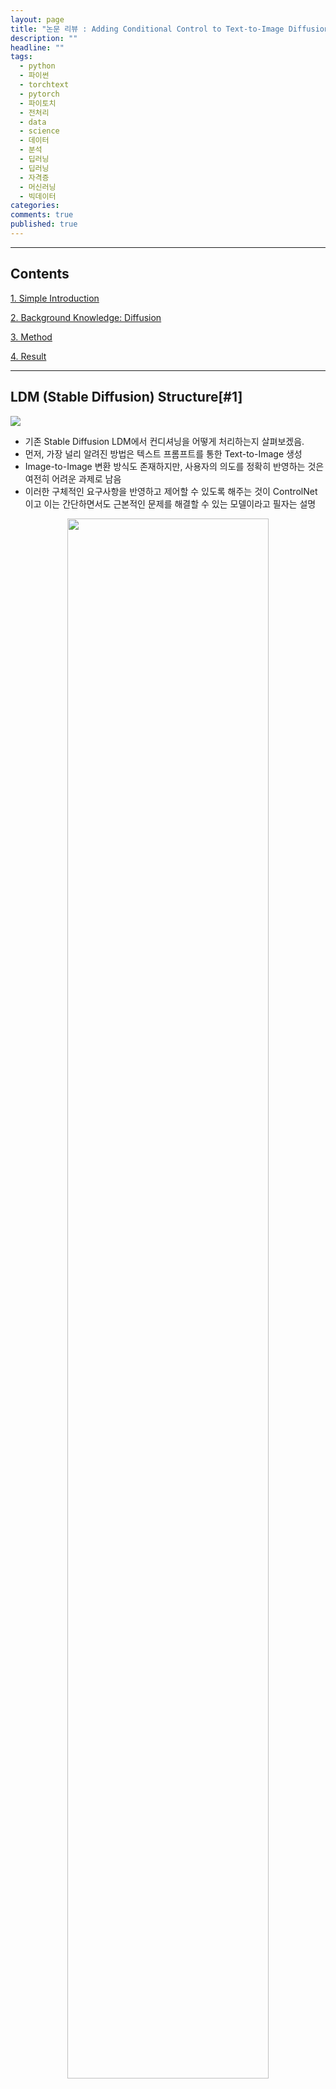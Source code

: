 ```yaml
---
layout: page
title: "논문 리뷰 : Adding Conditional Control to Text-to-Image Diffusion Models"
description: ""
headline: ""
tags:
  - python
  - 파이썬
  - torchtext
  - pytorch
  - 파이토치
  - 전처리
  - data
  - science
  - 데이터
  - 분석
  - 딥러닝
  - 딥러닝
  - 자격증
  - 머신러닝
  - 빅데이터
categories: 
comments: true
published: true
---
```

---

## **Contents**

[1. Simple Introduction](#1)

[2. Background Knowledge: Diffusion]()

[3. Method]()

[4. Result]()

---

## LDM (Stable Diffusion) Structure[#1]

![](https://cdn.mathpix.com/snip/images/hR5FO41bYihQ9FLBBlt4HE7tMK6lDtrgHRUuOUCriX0.original.fullsize.png)

- 기존 Stable Diffusion LDM에서 컨디셔닝을 어떻게 처리하는지 살펴보겠음.
- 먼저, 가장 널리 알려진 방법은 텍스트 프롬프트를 통한 Text-to-Image 생성
- Image-to-Image 변환 방식도 존재하지만, 사용자의 의도를 정확히 반영하는 것은 여전히 어려운 과제로 남음
- 이러한 구체적인 요구사항을 반영하고 제어할 수 있도록 해주는 것이 ControlNet이고 이는 간단하면서도 근본적인 문제를 해결할 수 있는 모델이라고 필자는 설명

<p align="center">
  <img src="https://cdn.mathpix.com/snip/images/VoYPN658c6bfbc-MWSrbW9Y-vBzRtfQOaa-LmB7KdLc.original.fullsize.png" align="center" width="80%">
</p>

- 이 모델은 한마디로 위 그림과 같이 x의 특성(feature)을 입력받아 y라는 출력값을 생성할 때, ControlNet 모듈의 조건(condition) c를 추가로 고려하여 최종 y 값을 도출한다고 보면 된다.

<p align="center">
  <img src="https://cdn.mathpix.com/snip/images/2iNLaVfzFVsBGPqYS-NgQp6GYM7n2VpgYNNjT4v2qAU.original.fullsize.png" align="center" width="80%">
</p>

- 위 이미지를 좀 더 구체적으로 이해해보면 "pretrained large diffusion models"을 가져와 활용
- 학습 시에는 기존 large 모델의 장점을 최대한 살리기 위해 frozen 상태로 유지하고,
- 추가적인 condition c를 접목하여 다른 모델과 함께 학습시키는 방식으로 기존 대형 모델의 장점을 극대화함

여기서 가장 중용한 Network를 기준으로, 아래 2개의 개념을 이해보면 된다.

1. zero-convolution
2. trainable copy

자 각각 무엇인지 한번 살펴보자.

### 1.  zero-convolution

- Zero Convolution Layer는 1×1 컨볼루션 레이어로서, weight와 bias를 모두 0으로 초기화한다. 이렇게 하면 초기 단계에서는 출력에 영향을 주지 않다가, 학습을 통해 점차 필요한 파라미터 값이 최적화되어 원하는 정보를 학습할 수 있게 된다. 이렇게 하는 이유는  아래 이미지를 참고하면 된다

### Figure 1.1

<p align="center">
  <img src="https://cdn.mathpix.com/snip/images/48hMZkKzpNTRI-p5QMDH1s6gPNbupxDRMJr0a940aqE.original.fullsize.png" align="center" width="80%">
</p>

### Figure 1.2

<p align="center">
  <img src="https://cdn.mathpix.com/snip/images/AELbV6cfab3P5IsRuAgEwCEcWc5o17VRhw3qpQHKogM.original.fullsize.png" align="center" width="80%">
</p>

위 내용을 요약하자면

- 처음에는 노이즈로 초기화해 컨디션 입력(c)이 초기부터 큰 영향을 주지 않도록 하고 학습 초반에 trainable copy(학습 가능한 복사본)가 망가지는 것을 막고, 학습이 올바른 방향으로 진행될 수 있게 하고 점차적으로 최적화 과정을 통해 성능을 끌어올리기 위해서다 라고 설명하고 있다.

## 다음은 식을 보고 이해해 보자

<p align="center">
  <img src="https://cdn.mathpix.com/snip/images/QTON_AlO7DZSwYEf-jhaOc1sX-6WmXrA4qCdjB2TwAs.original.fullsize.png" align="center" width="80%">
</p>

$$
\begin{aligned}&y=w x+b\\&\partial y / \partial w=x, \partial y / \partial x=w, \partial y / \partial b=1\\&\text { if } w=0 \text { and } x \neq 0\\& \partial y / \partial w \neq 0, \partial y / \partial x=0, \partial y / \partial b \neq 0\end{aligned}
$$

- y는 $w * x + b$  계산된다.
- 학습(Backpropagation) 시, weight와 bias 각각에 대해 편미분을 구해 업데이트한다.
- 비록 초기 weight값이 0이라도, 입력 x가 0이 아니라면 역전파 과정을 통해 weight가 0이 아닌 값으로 학습될 수 있다.
- 위에 식이 이러한 과정을 수식으로 보여준다.



---

<p align="center">
  <img src="https://cdn.mathpix.com/snip/images/QTON_AlO7DZSwYEf-jhaOc1sX-6WmXrA4qCdjB2TwAs.original.fullsize.png" align="center" width="80%">
</p>

$$
y_c=\mathcal{F}(\boldsymbol{x} ; \Theta)+\mathcal{Z}\left(\mathcal{F}\left(\boldsymbol{x}+\mathcal{Z}\left(\boldsymbol{c} ; \Theta_{21}\right) ; \Theta_c\right) ; \Theta_{22}\right)
$$

- Z 함수는 ControlNet을 거쳐 나온 값이라고 볼 수 있으며, trainable copy는 기존의 입력 피처 맵 $X$와 해당 레이어 파라미터 $x$를 함수 $\mathcal{F}$로 표현한 뒤, 그 구조와 파라미터 $\Theta$를 동일하게 복제한 레이어를 의미한다.

## First Training Step

### i) Initialised to zero

$$
\left\{\begin{array}{l}
\mathcal{Z}\left(c ; \Theta_{\mathrm{z} 1}\right)=0 \\
\mathcal{F}\left(x+\mathcal{Z}\left(c ; \Theta_{\mathrm{z1}}\right) ; \Theta_c\right)=\mathcal{F}\left(x ; \Theta_c\right)=\mathcal{F}(x ; \Theta) \\
\mathcal{Z}\left(\mathcal{F}\left(x+\mathcal{Z}\left(\boldsymbol{c} ; \Theta_{\mathrm{z} 1}\right) ; \Theta_{\mathrm{c}}\right) ; \Theta_{z 2}\right)=\mathcal{Z}\left(\mathcal{F}\left(x ; \Theta_{\mathrm{c}}\right) ; \Theta_{\mathrm{z2}}\right)=\mathbf{0}
\end{array}\right.
$$

Zero convolution layer의 기울기 계산을 간단히 추론해보자. 입력 $\operatorname{map} I \in \mathbb{R}^{h \times w \times c}$ 가 주어지면 임의의 공간적 위치 $p$ 와 채널별 인덱스 $i$ 에서 가중 치 $W$ 와 바이어스 $B$ 를 갖는 $1 \times 1$ convolution layer를 고려하면 forward pass는 다음과 같이 쓸 수 있다.

### ii)  Forward pass

$$
Z(I ;\{W, B\})_{p, i}=B_i+\sum_{j=1}^c I_{p, j} W_{i, j}
$$

$$

\begin{aligned}
&\text { (2) Gradient w.r.t. bias } B_i \text { : }\\
&\frac{\partial \mathcal{L}}{\partial B_i}=\sum_p \frac{\partial \mathcal{L}}{\partial Z_{p, i}},
\end{aligned}

$$

$$
\begin{aligned}
&\text { (3) Gradient w.r.t. weight } W_{i, j} \text { : }\\
&\frac{\partial \mathcal{L}}{\partial W_{i, j}}=\sum_p\left(\frac{\partial \mathcal{L}}{\partial Z_{p, i}} I_{p, j}\right) .
\end{aligned}
$$

$$
\begin{aligned}
&\text { (4) Gradient w.r.t. input } I_{p, j} \text { : }\\
&\frac{\partial \mathcal{L}}{\partial I_{p, j}}=\sum_i\left(\frac{\partial \mathcal{L}}{\partial Z_{p, i}} W_{i, j}\right) .
\end{aligned}
$$

### iii) Proof of not equal zero

$$

\mathcal{Z}(\boldsymbol{I} ;\{\boldsymbol{W}, \boldsymbol{B}\})_{p, i}=\boldsymbol{B}_i+\sum_j^c \boldsymbol{I}_{p, i} \boldsymbol{W}_{i, j} \quad\left\{\begin{array}{l}
\frac{\partial \mathcal{Z}(\boldsymbol{I} ;\{\boldsymbol{W}, \boldsymbol{B}\})_{p, i}}{\partial \boldsymbol{B}_i}=1 \\
\frac{\partial \mathcal{Z}(\boldsymbol{I} ;\{\boldsymbol{W}, \boldsymbol{B}\})_{p, i}}{\partial \boldsymbol{I}_{p, i}}=\sum_j^c \boldsymbol{W}_{i, j}=0 \\
\frac{\partial \mathcal{Z}(\boldsymbol{I} ;\{\boldsymbol{W}, \boldsymbol{B}\})_{p, i}}{\partial \boldsymbol{W}_{i, j}}=\boldsymbol{I}_{p, i} \neq \mathbf{0}
\end{array}\right.
$$

Zero convolution으로 인해 feature 항 $I$의 기울기가 0이 될 수 있지만 가중치와 바이어스의 기울기의 영향을 받지 않는다는 것을 알 수 있다. Feature $I$가 0이 아닌 한 가중치 $W$는 첫 번째 gradient descent iteration에서 0이 아닌 행렬로 최적화된다. 특히 feature 항은 데이터셋에서 샘플링된 입력 데이터 또는 조건 벡터이며 자연스럽게 0이 아닌 $I$를 보장한다

### v) Updateing the value $w$ consecutively without getting 0

$$
\begin{aligned} W^*=W-\beta_{\mathrm{lr}} \cdot \frac{\partial \mathcal{L}}{\partial \mathcal{Z}(I ;\{W, B\})} \odot \frac{\partial \mathcal{Z}(I ;\{W, B\})}{\partial W} \neq 0
\end{aligned}
$$

위 식을 가단하게 정리하면 아래와 같다

- Intialised: Zero Convolution Layer는 가중치(weight)와 바이어스(bias)를 모두 0으로 초기화한다.
- First Training Step : 초기 가중치가 0이므로, 처음에는 출력에 영향을 주지 못한다(출력이 거의 0에 가까움).
- Backpropagation 과정: 학습 과정에서 가중치가 0이더라도, 입력값(x)이 0이 아닌 경우엔 편미분 값이 0이 아니게 된다.
- 따라서 다음 스텝에서 weight는 0이 아닌 값으로 업데이트되어, 점차 학습이 진행된다.



## ControlNet 계요


**Locking Parameters:** ControlNet locks the parameters of a large pretrained model to preserve its quality and capabilities.

**Trainable Copy:** It creates a trainable copy of the encoding layers of the large model to learn diverse conditional controls.

**Zero Convolutions:** ControlNet uses "zero convolutions" to progressively grow parameters from zero, ensuring no harmful noise affects the finetuning process.

**Conditional Controls:** By connecting with zero convolutions, ControlNet can handle various conditioning inputs like edges, depth, segmentation, human pose, etc.

**Efficient Training:** The architecture of ControlNet speeds up training and saves GPU memory by freezing the locked copy parameters, eliminating the need for gradient computation in the locked encoder.


## Summary 


The document discusses the limitations of text-to-image models in controlling spatial composition and proposes the use of additional images for finer spatial control. It also evaluates the performance of different architectures in semantic segmentation label reconstruction.

### Key points

- Text-to-image models struggle with expressing complex layouts, poses, shapes, and forms through text prompts alone.
- Additional images like edge maps, human pose skeletons, etc., can enhance spatial control in image generation.
- Evaluation of semantic segmentation label reconstruction is done with different architectures, showing varying performance leve




2025-01-30 작성자 서정호

<style type="text/css">
code.has-jax {font: inherit; font-size: 100%; background: inherit; border: inherit;}
</style>
<script type="text/x-mathjax-config">
MathJax.Hub.Config({
    tex2jax: {
        inlineMath: [['$','$'], ['\\(','\\)']],
        skipTags: ['script', 'noscript', 'style', 'textarea', 'pre'] // 'code' 항목 제거
    },
    "HTML-CSS": {
        availableFonts: ["TeX"]
    },
    TeX: {
        extensions: ["AMSmath.js", "AMSsymbols.js"]
    }
});
MathJax.Hub.Queue(function() {
    var all = MathJax.Hub.getAllJax(), i;
    for(i = 0; i < all.length; i += 1) {
        all[i].SourceElement().parentNode.className += ' has-jax';
    }
});
</script>
<script type="text/javascript" src="https://cdnjs.cloudflare.com/ajax/libs/mathjax/2.7.4/MathJax.js?config=TeX-AMS_HTML-full"></script>
